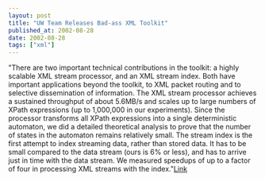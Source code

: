```yaml
---
layout: post
title: "UW Team Releases Bad-ass XML Toolkit"
published_at: 2002-08-28
date: 2002-08-28
tags: ["xml"]
---
```


"There are two important technical contributions in the toolkit: a highly scalable XML stream processor, and an XML stream index. Both have important applications beyond the toolkit, to XML packet routing and to selective dissemination of information. The XML stream processor achieves a sustained throughput of about 5.6MB/s and scales up to large numbers of XPath expressions (up to 1,000,000 in our experiments). Since the processor transforms all XPath expressions into a single deterministic automaton, we did a detailed theoretical analysis to prove that the number of states in the automaton remains relatively small. The stream index is the first attempt to index streaming data, rather than stored data. It has to be small compared to the data stream (ours is 6% or less), and has to arrive just in time with the data stream. We measured speedups of up to a factor of four in processing XML streams with the index."[Link](http://www.cs.washington.edu/homes/suciu/XMLTK/)  
